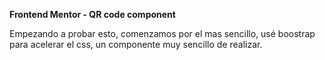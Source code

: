 **Frontend Mentor - QR code component**

Empezando a probar esto, comenzamos por el mas sencillo, usé boostrap para acelerar el css, un componente muy sencillo de realizar. 
